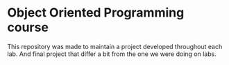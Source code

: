 # Object Oriented Programming course

This repository was made to maintain a project developed throughout each lab. And final project that differ a bit from the one we were doing on labs.
